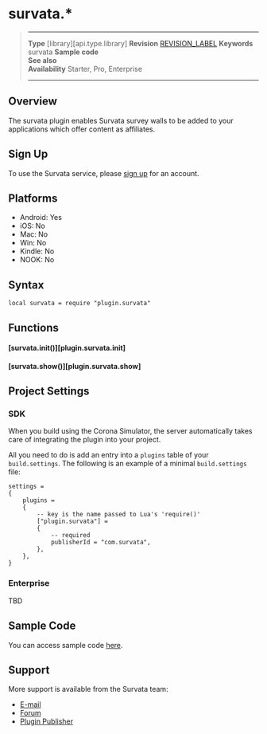 # survata.*

> --------------------- ------------------------------------------------------------------------------------------
> __Type__              [library][api.type.library]
> __Revision__          [REVISION_LABEL](REVISION_URL)
> __Keywords__          survata
> __Sample code__       
> __See also__          
> __Availability__      Starter, Pro, Enterprise
> --------------------- ------------------------------------------------------------------------------------------

## Overview

The survata plugin enables Survata survey walls to be added to your applications which offer content as affiliates.

## Sign Up

To use the Survata service, please [sign up](http://www.survata.com/) for an account.

## Platforms

* Android: Yes
* iOS: No
* Mac: No
* Win: No
* Kindle: No
* NOOK: No

## Syntax

	local survata = require "plugin.survata"

## Functions

#### [survata.init()][plugin.survata.init]

#### [survata.show()][plugin.survata.show]

## Project Settings

### SDK

When you build using the Corona Simulator, the server automatically takes care of integrating the plugin into your project. 

All you need to do is add an entry into a `plugins` table of your `build.settings`. The following is an example of a minimal `build.settings` file:

``````
settings =
{
	plugins =
	{
		-- key is the name passed to Lua's 'require()'
		["plugin.survata"] =
		{
			-- required
			publisherId = "com.survata",
		},
	},		
}
``````

### Enterprise

TBD

## Sample Code

You can access sample code [here](SAMPLE_CODE_URL).

## Support

More support is available from the Survata team:

* [E-mail](mailto://jazz@survata.com)
* [Forum](http://forum.coronalabs.com/plugin/survata)
* [Plugin Publisher](http://www.survata.com)
